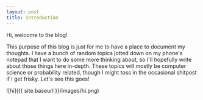 ```yaml
---
layout: post
title: Introduction
---
```


Hi, welcome to the blog! 

This purpose of this blog is just for me to have a place to document my thoughts. I have a bunch of random topics jotted down on my phone's notepad that I want to do some more thinking about, so I'll hopefully write about those things here in-depth. These topics will mostly be computer science or probability related, though I might toss in the occasional shitpost if I get frisky. Let's see this goes!

![hi]({{ site.baseurl }}/images/hi.png)

<!-- ![_config.yml]({{ site.baseurl }}/images/config.png)

The easiest way to make your first post is to edit this one. Go into /_posts/ and update the Hello World markdown file. For more instructions head over to the [Jekyll Now repository](https://github.com/barryclark/jekyll-now) on GitHub. -->